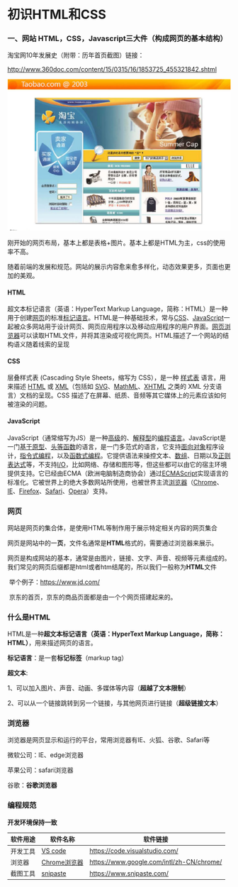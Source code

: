# 初识HTML和CSS

### 一、网站 HTML，CSS，Javascript三大件（构成网页的基本结构）

淘宝网10年发展史（附带：历年首页截图）链接：

http://www.360doc.com/content/15/0315/16/1853725_455321842.shtml

![image-20220426205238603](README.assets/image-20220426205238603.png)

刚开始的网页布局，基本上都是表格+图片。基本上都是HTML为主，css的使用率不高。

随着前端的发展和规范。网站的展示内容愈来愈多样化，动态效果更多，页面也更加的美观。



#### HTML

超文本标记语言（英语：HyperText Markup Language，简称：HTML）是一种用于创建[网页](https://zh.wikipedia.org/wiki/网页)的标准[标记语言](https://zh.wikipedia.org/wiki/标记语言)。HTML是一种基础技术，常与[CSS](https://zh.wikipedia.org/wiki/CSS)、[JavaScript](https://zh.wikipedia.org/wiki/JavaScript)一起被众多网站用于设计网页、网页应用程序以及移动应用程序的用户界面。[网页浏览器](https://zh.wikipedia.org/wiki/网页浏览器)可以读取HTML文件，并将其渲染成可视化网页。HTML描述了一个网站的结构语义随着线索的呈现



#### CSS

层叠样式表 (Cascading Style Sheets，缩写为 CSS），是一种 [样式表](https://developer.mozilla.org/zh-CN/docs/Web/API/StyleSheet) 语言，用来描述 [HTML](https://developer.mozilla.org/zh-CN/docs/Web/HTML) 或 [XML](https://developer.mozilla.org/zh-CN/docs/Web/XML/XML_Introduction)（包括如 [SVG](https://developer.mozilla.org/zh-CN/docs/Web/SVG)、[MathML](https://developer.mozilla.org/zh-CN/docs/Web/MathML)、[XHTML](https://developer.mozilla.org/zh-CN/docs/Glossary/XHTML) 之类的 XML 分支语言）文档的呈现。CSS 描述了在屏幕、纸质、音频等其它媒体上的元素应该如何被渲染的问题。



#### JavaScript

JavaScript（通常缩写为JS）是一种[高级](https://zh.wikipedia.org/wiki/高级语言)的、[解释型](https://zh.wikipedia.org/wiki/直譯語言)的[编程语言](https://zh.wikipedia.org/wiki/编程语言)。JavaScript是一门[基于原型](https://zh.wikipedia.org/wiki/基于原型编程)、[头等函数](https://zh.wikipedia.org/wiki/头等函数)的语言，是一门多范式的语言，它支持[面向对象](https://zh.wikipedia.org/wiki/面向对象程序设计)程序设计，[指令式编程](https://zh.wikipedia.org/wiki/指令式编程语言)，以及[函数式编程](https://zh.wikipedia.org/wiki/函数式编程语言)。它提供语法来操控文本、[数组](https://zh.wikipedia.org/wiki/数组)、日期以及[正则表达式](https://zh.wikipedia.org/wiki/正则表达式)等，不支持[I/O](https://zh.wikipedia.org/wiki/I/O)，比如网络、存储和图形等，但这些都可以由它的宿主环境提供支持。它已经由ECMA（欧洲电脑制造商协会）通过[ECMAScript](https://zh.wikipedia.org/wiki/ECMAScript)实现语言的标准化。它被世界上的绝大多数网站所使用，也被世界主流[浏览器](https://zh.wikipedia.org/wiki/浏览器)（[Chrome](https://zh.wikipedia.org/wiki/Google_Chrome)、[IE](https://zh.wikipedia.org/wiki/Internet_Explorer)、[Firefox](https://zh.wikipedia.org/wiki/Firefox)、[Safari](https://zh.wikipedia.org/wiki/Safari)、[Opera](https://zh.wikipedia.org/wiki/Opera電腦瀏覽器)）支持。



### 网页

网站是网页的集合体，是使用HTML等制作用于展示特定相关内容的网页集合

网页是网站中的一**页**，文件名通常是**HTML**格式的，需要通过浏览器来展示。

网页是构成网站的基本，通常是由图片，链接、文字、声音、视频等元素组成的。我们常见的网页后缀都是html或者htm结尾的，所以我们一般称为**HTML**文件

​	举个例子：https://www.jd.com/

​	京东的首页，京东的商品页面都是由一个个网页搭建起来的。



### 什么是HTML

HTML是一种**超文本标记语言（英语：HyperText Markup Language，简称：HTML）**，用来描述网页的语言。

**标记语言**：是一套**标记标签**（markup tag）

**超文本**:

​	1、可以加入图片、声音、动画、多媒体等内容（**超越了文本限制**）

​	2、可以从一个链接跳转到另一个链接，与其他网页进行链接（**超级链接文本**）



### 浏览器

浏览器是网页显示和运行的平台，常用浏览器有IE、火狐、谷歌、Safari等

微软公司：IE、edge浏览器

苹果公司：safari浏览器

谷歌：**谷歌浏览器**



### 编程规范

**开发环境保持一致**

| 软件用途 | 软件名称                                                  | 软件链接                                  |
| -------- | --------------------------------------------------------- | ----------------------------------------- |
| 开发工具 | [VS code](https://code.visualstudio.com/)                 | https://code.visualstudio.com/            |
| 浏览器   | [Chrome浏览器](https://www.google.com/intl/zh-CN/chrome/) | https://www.google.com/intl/zh-CN/chrome/ |
| 截图工具 | [snipaste](https://www.snipaste.com/)                     | https://www.snipaste.com/                 |

